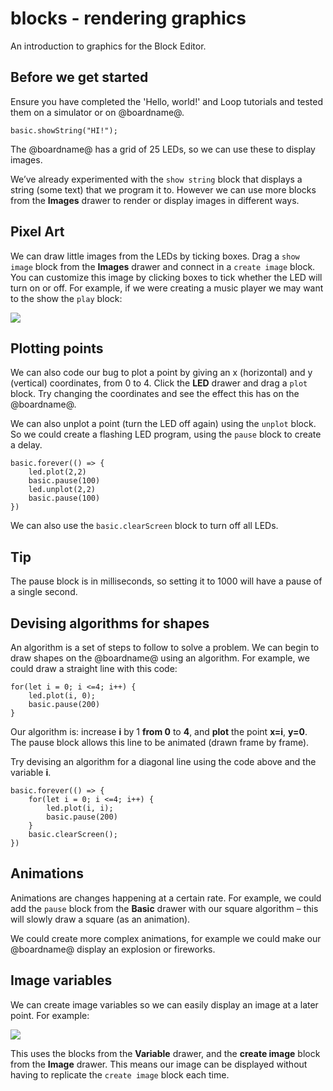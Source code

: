 # blocks - rendering graphics

An introduction to graphics for the Block Editor.

## Before we get started

Ensure you have completed the 'Hello, world!' and Loop tutorials and tested them on a simulator or on @boardname@.

```blocks
basic.showString("HI!");
```

The @boardname@ has a grid of 25 LEDs, so we can use these to display images.

We’ve already experimented with the `show string` block that displays a string (some text) that we program it to. However we can use more blocks from the **Images** drawer to render or display images in different ways.

## Pixel Art

We can draw little images from the LEDs by ticking boxes. Drag a `show image` block from the **Images** drawer and connect in a `create image` block. You can customize this image by clicking boxes to tick whether the LED will turn on or off. For example, if we were creating a music player we may want to the show the `play` block:

![](/static/mb/blocks/lessons/graphics-0.png)

## Plotting points

We can also code our bug to plot a point by giving an x (horizontal) and y (vertical) coordinates, from 0 to 4. Click the **LED** drawer and drag a `plot` block. Try changing the coordinates and see the effect this has on the @boardname@.

We can also unplot a point (turn the LED off again) using the `unplot` block. So we could create a flashing LED program, using the `pause` block to create a delay.

```blocks
basic.forever(() => {
    led.plot(2,2)
    basic.pause(100)
    led.unplot(2,2)
    basic.pause(100)
})
```

We can also use the `basic.clearScreen` block to turn off all LEDs.

## Tip

The pause block is in milliseconds, so setting it to 1000 will have a pause of a single second.

## Devising algorithms for shapes

An algorithm is a set of steps to follow to solve a problem. We can begin to draw shapes on the @boardname@ using an algorithm. 
For example, we could draw a straight line with this code:

```blocks
for(let i = 0; i <=4; i++) {
    led.plot(i, 0);
    basic.pause(200)
}
```

Our algorithm is: increase **i** by 1 **from 0** to **4**, and **plot** the point **x=i**, **y=0**. The pause block allows this line to be animated (drawn frame by frame).

Try devising an algorithm for a diagonal line using the code above and the variable **i**.
```sim
basic.forever(() => {
    for(let i = 0; i <=4; i++) {
        led.plot(i, i);
        basic.pause(200)
    }
    basic.clearScreen();
})
```

## Animations

Animations are changes happening at a certain rate. For example, we could add the `pause` block from the **Basic** drawer with our square algorithm – this will slowly draw a square (as an animation).

We could create more complex animations, for example we could make our @boardname@ display an explosion or fireworks.

## Image variables

We can create image variables so we can easily display an image at a later point. For example:

![](/static/mb/blocks/lessons/graphics-4.png)

This uses the blocks from the **Variable** drawer, and the **create image** block from the **Image** drawer. This means our image can be displayed without having to replicate the `create image` block each time.

